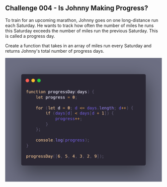 ## Challenge 004 - Is Johnny Making Progress?

To train for an upcoming marathon, Johnny goes on one long-distance run each Saturday. He wants to track how often the number of miles he runs this Saturday exceeds the number of miles run the previous Saturday. This is called a progress day.

Create a function that takes in an array of miles run every Saturday and returns Johnny's total number of progress days.

![screenshot](screenshot.png)